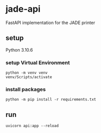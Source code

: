 # jade-api

FastAPI implementation for the JADE printer

## setup

Python 3.10.6

### setup Virtual Environment

```
python -m venv venv
venv/Scripts/activate
```

### install packages

```
python -m pip install -r requirements.txt
```

## run

```
uvicorn api:app --reload
```

